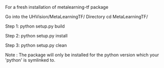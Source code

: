 For a fresh installation of metalearning-tf package

Go into the UHVision/MetaLearningTF/ Directory
cd MetaLearningTF/

Step 1:
python setup.py build

Step 2:
python setup.py install

Step 3:
python setup.py clean

Note : The package will only be installed for the python version which your 'python' is symlinked to.

